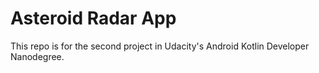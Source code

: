 # Asteroid Radar App

This repo is for the second project in Udacity's Android Kotlin Developer Nanodegree.